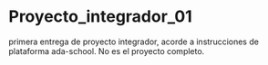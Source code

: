 # Proyecto_integrador_01
primera entrega de proyecto integrador, acorde a instrucciones de plataforma ada-school. No es el proyecto completo.
